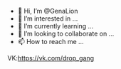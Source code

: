 - 👋 Hi, I’m @GenaLion
- 👀 I’m interested in ...
- 🌱 I’m currently learning ...
- 💞️ I’m looking to collaborate on ...
- 📫 How to reach me ...

<!---
GenaLion/GenaLion is a ✨ special ✨ repository because its `README.md` (this file) appears on your GitHub profile.
You can click the Preview link to take a look at your changes.
--->

VK:https://vk.com/drop_gang
